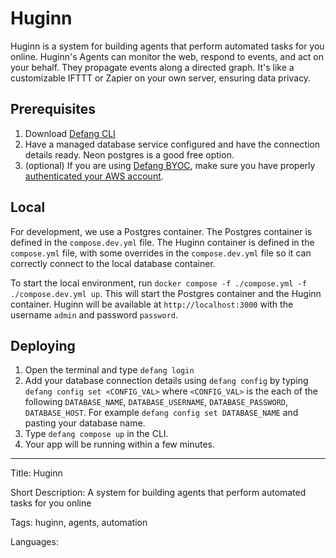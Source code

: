 # Huginn

Huginn is a system for building agents that perform automated tasks for you online. Huginn's Agents can monitor the web, respond to events, and act on your behalf. They propagate events along a directed graph. It's like a customizable IFTTT or Zapier on your own server, ensuring data privacy.


## Prerequisites

1. Download [Defang CLI](https://github.com/DefangLabs/defang)
2. Have a managed database service configured and have the connection details ready. Neon postgres is a good free option.
3. (optional) If you are using [Defang BYOC](https://docs.defang.io/docs/concepts/defang-byoc), make sure you have properly [authenticated your AWS account](https://docs.aws.amazon.com/cli/latest/userguide/cli-chap-configure.html).

## Local

For development, we use a Postgres container. The Postgres container is defined in the `compose.dev.yml` file. The Huginn container is defined in the `compose.yml` file, with some overrides in the `compose.dev.yml` file so it can correctly connect to the local database container. 

To start the local environment, run `docker compose -f ./compose.yml -f ./compose.dev.yml up`. This will start the Postgres container and the Huginn container. Huginn will be available at `http://localhost:3000` with the username `admin` and password `password`. 

## Deploying

1. Open the terminal and type `defang login`
2. Add your database connection details using `defang config` by typing `defang config set <CONFIG_VAL>` where `<CONFIG_VAL>` is the each of the following `DATABASE_NAME`, `DATABASE_USERNAME`, `DATABASE_PASSWORD`, `DATABASE_HOST`. For example `defang config set DATABASE_NAME` and pasting your database name. 
3. Type `defang compose up` in the CLI.
4. Your app will be running within a few minutes.

---

Title: Huginn

Short Description: A system for building agents that perform automated tasks for you online

Tags: huginn, agents, automation

Languages: 
